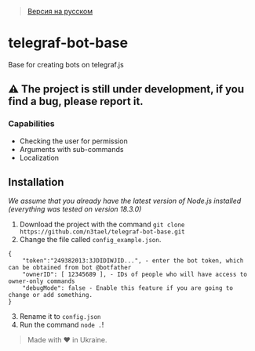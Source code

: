 > [Версия на русском](https://github.com/n3tael/telegraf-bot-base/README_ru.md)
# telegraf-bot-base
Base for creating bots on telegraf.js

## **⚠ The project is still under development, if you find a bug, please report it.**

### Capabilities
* Checking the user for permission
* Arguments with sub-commands
* Localization

## Installation
*We assume that you already have the latest version of Node.js installed (everything was tested on version 18.3.0)*
1. Download the project with the command `git clone https://github.com/n3tael/telegraf-bot-base.git`
2. Change the file called `config_example.json`.
```
{
    "token":"249382013:3JDIDIWJID...", - enter the bot token, which can be obtained from bot @botfather
    "ownerID": [ 12345689 ], - IDs of people who will have access to owner-only commands
    "debugMode": false - Enable this feature if you are going to change or add something.
}
```
3. Rename it to `config.json`
4. Run the command `node .`!

> Made with ❤ in Ukraine.
